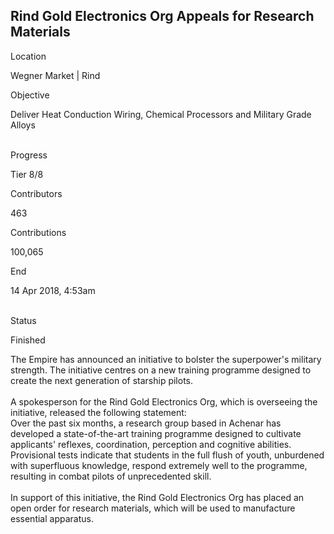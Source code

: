 ## Rind Gold Electronics Org Appeals for Research Materials

Location

Wegner Market \| Rind

Objective

Deliver Heat Conduction Wiring, Chemical Processors and Military Grade
Alloys

\
Progress

Tier 8/8

Contributors

463

Contributions

100,065

End

14 Apr 2018, 4:53am

\
Status

Finished

The Empire has announced an initiative to bolster the superpower\'s
military strength. The initiative centres on a new training programme
designed to create the next generation of starship pilots.\
\
A spokesperson for the Rind Gold Electronics Org, which is overseeing
the initiative, released the following statement:\
Over the past six months, a research group based in Achenar has
developed a state-of-the-art training programme designed to cultivate
applicants\' reflexes, coordination, perception and cognitive abilities.
Provisional tests indicate that students in the full flush of youth,
unburdened with superfluous knowledge, respond extremely well to the
programme, resulting in combat pilots of unprecedented skill.\
\
In support of this initiative, the Rind Gold Electronics Org has placed
an open order for research materials, which will be used to manufacture
essential apparatus.
